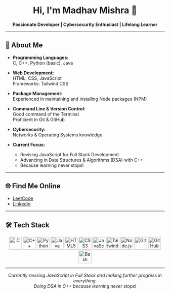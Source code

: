<!-- Profile Header -->
<div align="center">
  <h1>Hi, I'm Madhav Mishra 👋</h1>
  <p><strong>Passionate Developer | Cybersecurity Enthusiast | Lifelong Learner</strong></p>
</div>

---

## 🚀 About Me

- **Programming Languages:**  
  C, C++, Python (basic), Java

- **Web Development:**  
  HTML, CSS, JavaScript  
  Frameworks: Tailwind CSS

- **Package Management:**  
  Experienced in maintaining and installing Node packages (NPM)

- **Command Line & Version Control:**  
  Good command of the Terminal  
  Proficient in Git & GitHub

- **Cybersecurity:**  
  Networks & Operating Systems knowledge

- **Current Focus:**  
  - Revising JavaScript for Full Stack Development  
  - Advancing in Data Structures & Algorithms (DSA) with C++  
  - Because learning never stops!

---

## 🌐 Find Me Online

- <a href="https://leetcode.com/u/madhavmishra09/" target="_blank">LeetCode</a>
- <a href="https://www.linkedin.com/in/madhav-mishra-b0932a290/" target="_blank">LinkedIn</a>

---

## 🛠️ Tech Stack

<div align="center">

  <!-- C -->
  <img src="https://cdn.jsdelivr.net/gh/devicons/devicon/icons/c/c-original.svg" alt="C" width="40" height="40"/>
  <!-- C++ -->
  <img src="https://cdn.jsdelivr.net/gh/devicons/devicon/icons/cplusplus/cplusplus-original.svg" alt="C++" width="40" height="40"/>
  <!-- Python -->
  <img src="https://cdn.jsdelivr.net/gh/devicons/devicon/icons/python/python-original.svg" alt="Python" width="40" height="40"/>
  <!-- Java -->
  <img src="https://cdn.jsdelivr.net/gh/devicons/devicon/icons/java/java-original.svg" alt="Java" width="40" height="40"/>
  <!-- HTML5 -->
  <img src="https://cdn.jsdelivr.net/gh/devicons/devicon/icons/html5/html5-original.svg" alt="HTML5" width="40" height="40"/>
  <!-- CSS3 -->
  <img src="https://cdn.jsdelivr.net/gh/devicons/devicon/icons/css3/css3-original.svg" alt="CSS3" width="40" height="40"/>
  <!-- JavaScript -->
  <img src="https://cdn.jsdelivr.net/gh/devicons/devicon/icons/javascript/javascript-original.svg" alt="JavaScript" width="40" height="40"/>
  <!-- Tailwind CSS -->
  <img src="https://cdn.jsdelivr.net/gh/devicons/devicon/icons/tailwindcss/tailwindcss-plain.svg" alt="Tailwind CSS" width="40" height="40"/>
  <!-- Node.js -->
  <img src="https://cdn.jsdelivr.net/gh/devicons/devicon/icons/nodejs/nodejs-original.svg" alt="Node.js" width="40" height="40"/>
  <!-- Git -->
  <img src="https://cdn.jsdelivr.net/gh/devicons/devicon/icons/git/git-original.svg" alt="Git" width="40" height="40"/>
  <!-- GitHub -->
  <img src="https://cdn.jsdelivr.net/gh/devicons/devicon/icons/github/github-original.svg" alt="GitHub" width="40" height="40"/>
  <!-- Bash (Terminal) -->
  <img src="https://cdn.jsdelivr.net/gh/devicons/devicon/icons/bash/bash-original.svg" alt="Bash" width="40" height="40"/>

</div>

---

<div align="center">
  <em>Currently revising JavaScript in Full Stack and making further progress in everything.<br>
  Doing DSA in C++ because learning never stops!</em>
</div>